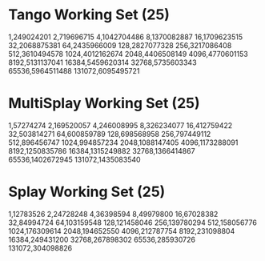 # Tango Working Set (25)
1,249024201
2,719696715
4,1042704486
8,1370082887
16,1709623515
32,2068875381
64,2435966009
128,2827077328
256,3217086408
512,3610494578
1024,4012162674
2048,4406508149
4096,4770601153
8192,5131137041
16384,5459620314
32768,5735603343
65536,5964511488
131072,6095495721

# MultiSplay Working Set (25)
1,57274274
2,169520057
4,246008995
8,326234077
16,412759422
32,503814271
64,600859789
128,698568958
256,797449112
512,896456747
1024,994857234
2048,1088147405
4096,1173288091
8192,1250835786
16384,1315249882
32768,1366414867
65536,1402672945
131072,1435083540

# Splay Working Set (25)
1,12783526
2,24728248
4,36398594
8,49979800
16,67028382
32,84994724
64,103159548
128,121458046
256,139780294
512,158056776
1024,176309614
2048,194652550
4096,212787754
8192,231098804
16384,249431200
32768,267898302
65536,285930726
131072,304098826